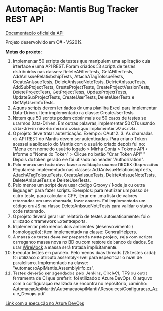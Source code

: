 <h1>Automação: Mantis Bug Tracker REST API</h1>

<a href="https://documenter.getpostman.com/view/29959/mantis-bug-tracker-rest-api/7Lt6zkP">Documentação oficial da API</a>

Projeto desenvolvido em C# - VS2019.


<b>Metas do projeto:</b>

1) Implementar 50 scripts de testes que manipulem uma aplicação cuja interface é uma API REST. 
Foram criados 53 scripts de testes distribuídos nas classes: DeleteAFilterTests, GetAFilterTests, AddAnIssueRelatiobshipTests, AttachATagToIssueTests, CreateAnIssueTests,
DeleteAnIssueNoteTests, DeleteAnIssueTests, AddSubProjectTests, CreateProjectTests, CreateProjectVersionTests, DeleteProjectTests, GetProjectTests, UpdateProjectTests,
UpdateSubProjectTests, CreateUserTests, DeleteUserTests e GetMyUserInfoTests.
2) Alguns scripts devem ler dados de uma planilha Excel para implementar Data-Driven. Item implementado na classe: CreateUserTests
3) Notem que 50 scripts podem cobrir mais de 50 casos de testes se usarmos Data-Driven. Em outras palavras, implementar 50 CTs usando data-driven não é a 
mesma coisa que implementar 50 scripts.
4) O projeto deve tratar autenticação. Exemplo: OAuth2. 3. As chamadas da API REST do Mantis devem ser autenticadas. 
Para criar o Token acessei a aplicação do Mantis com o usuário criado depois fui no: "Menu com nome do usuário logado > Minha Conta > Tokens API > Informe o "Nome do Token" > Clique no botão "Criar Token API" "
Depois do token gerado ele foi utizado no header "Authorization".
5) Pelo menos um teste deve fazer a validação usando REGEX (Expressões Regulares): implementado nas classes: AddAnIssueRelatiobshipTests, AttachATagToIssueTests,
CreateAnIssueTests, DeleteAnIssueNoteTests, DeleteAnIssueTests e DeleteUserTests.
6) Pelo menos um script deve usar código Groovy / Node.js ou outra linguagem para fazer scripts.
Exemplos: para reutilizar um passo de outro teste, para calcular o CPF, iterar em uma lista de valores retornados em uma chamada, fazer asserts.
Foi implementado um código em JS na classe DeleteAnIssueNoteTests para validar o status code retornado.
7) O projeto deverá gerar um relatório de testes automaticamente: foi o utilizado o framework ExtentReports.
8) Implementar pelo menos dois ambientes (desenvolvimento / homologação): item implementado na classe: GeneralHelpers.
9) A massa de testes deve ser preparada neste projeto, seja com scripts carregando massa nova no BD ou com restore de banco de dados. Se usar <a href="http://wiremock.org/">WireMock</a> a massa será tratada implicitamente. 
10) Executar testes em paralelo. Pelo menos duas threads (25 testes cada): foi utilizado o atributo assembly-level para especificar o nível de paralelismo. 
Implementado na classe: "AutomacaoApiMantis.AssemblyInfo.cs".
11) Testes deverão ser agendados pelo Jenkins, CircleCI, TFS ou outra ferramenta de CI que preferir: foi utilizado o Azure DevOps.
O arquivo com a configuração realizada se encontra no repositório, caminho: AutomacaoApiMantis\AutomacaoApiMantis\Resources\Configuracao_Azure_Devops.pdf

<a href="https://dev.azure.com/janainasantos033/DesafioAPI/_build/results?buildId=28&view=results">Link com a execução no Azure DevOps<a/>

